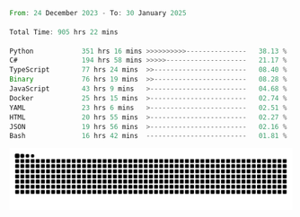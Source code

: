 <!--START_SECTION:waka-->

```rust
From: 24 December 2023 - To: 30 January 2025

Total Time: 905 hrs 22 mins

Python            351 hrs 16 mins >>>>>>>>>>---------------   38.13 %
C#                194 hrs 58 mins >>>>>--------------------   21.17 %
TypeScript        77 hrs 24 mins  >>-----------------------   08.40 %
Binary            76 hrs 19 mins  >>-----------------------   08.28 %
JavaScript        43 hrs 9 mins   >------------------------   04.68 %
Docker            25 hrs 15 mins  >------------------------   02.74 %
YAML              23 hrs 6 mins   >------------------------   02.51 %
HTML              20 hrs 55 mins  >------------------------   02.27 %
JSON              19 hrs 56 mins  >------------------------   02.16 %
Bash              16 hrs 42 mins  -------------------------   01.81 %
```

<!--END_SECTION:waka-->


<picture>
  <source media="(prefers-color-scheme: dark)" srcset="https://raw.githubusercontent.com/jeerawut97/jeerawut97/output/github-contribution-grid-snake.svg">
  <img alt="github contribution grid snake animation" src="https://raw.githubusercontent.com/jeerawut97/jeerawut97/output/github-contribution-grid-snake.svg">
</picture>

